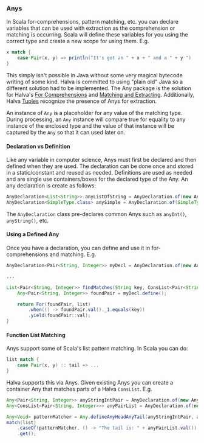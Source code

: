### Anys

In Scala for-comprehensions, pattern matching, etc. you can declare variables that can be used with extraction as the comprehension or matching is occurring. Scala will define these variables for you using the correct type and create a new scope for using them. E.g.

```scala
x match {
    case Pair(x, y) => println("It's got an " + x + " and a " + y ")
}
```

This simply isn't possible in Java without some very magical bytecode writing of some kind. Halva is committed to using "plain old" Java so a different solution had to be implemented. The Any package is the solution for Halva's [For Comprehensions](../comprehension/) and [Matching and Extracting](../matcher/). Additionally, Halva [Tuples](../tuple) recognize the presence of Anys for extraction. 

An instance of `Any` is a placeholder for any value of the matching type. During processing, an `Any` instance will compare true for equality to any instance of the enclosed type and the value of that instance will be captured by the `Any` so that it can used later on.

#### Declaration vs Definition 

Like any variable in computer science, Anys must first be declared and then defined when they are used. The declaration can be done once and stored in a static/constant and reused as needed. Definitions are used as needed and are single use containers/boxes for the declared type of the Any. An any declaration is create as follows:

```java
AnyDeclaration<List<String>> anyListOfString = AnyDeclaration.of(new AnyType<List<String>>(){});
AnyDeclaration<SimpleType.class> anySimple = AnyDeclaration.of(SimpleType.class);
```

The `AnyDeclaration` class pre-declares common Anys such as `anyInt()`, `anyString()`, etc.

#### Using a Defined Any

Once you have a declaration, you can define and use it in for-comprehensions and matching. E.g.

```java
AnyDeclaration<Pair<String, Integer>> myDecl = AnyDeclaration.of(new AnyType<Pair<String, Integer>>(){});

...

List<Pair<String, Integer>> findMatches(String key, ConsList<Pair<String, Integer>> list) {
    Any<Pair<String, Integer>> foundPair = myDecl.define();

    return For(foundPair, list)
        .when(() -> foundPair.val()._1.equals(key))
        .yield(foundPair::val);
}
```

#### Function List Matching

Anys support some of Scala's list pattern matching. In Scala you can do:

```scala
list match {
    case Pair(x, y) :: tail => ...
}
```

Halva supports this via Anys. Given existing Anys you can create a container Any that matches parts of a Halva `ConsList`. E.g.

```java
Any<Pair<String, Integer>> anyStringIntPair = AnyDeclaration.of(new AnyType<Pair<String, Integer>>(){}).define();
Any<ConsList<Pair<String, Integer>>> anyPairList = AnyDeclaration.of(new AnyType<ConsList<Pair<String, Integer>>>(){}).define();

Any<Void> patternMatcher = Any.defineAnyHeadAnyTail(anyStringIntPair, anyPairList);
match(list)
    .caseOf(patternMatcher, () -> "The tail is: " + anyPairList.val())
    .get();
```
